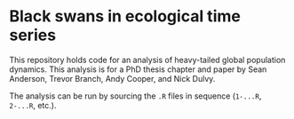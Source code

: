 # Black swans in ecological time series

This repository holds code for an analysis of heavy-tailed global population dynamics. This analysis is for a PhD thesis chapter and paper by Sean Anderson, Trevor Branch, Andy Cooper, and Nick Dulvy.

The analysis can be run by sourcing the `.R` files in sequence (`1-...R`, `2-...R`, etc.).
